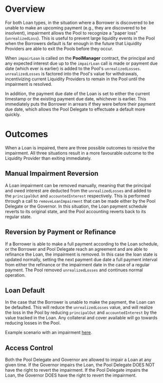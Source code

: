 # Overview

For both Loan types, in the situation where a Borrower is discovered to be unable to make an upcoming payment (e.g., they are discovered to be insolvent), impairment allows the Pool to recognize a "paper loss" (`unrealizedLoss`). This is useful to prevent large liquidity events in the Pool when the Borrowers default is far enough in the future that Liquidity Providers are able to exit the Pools before they occur.

When `impairLoan` is called on the **PoolManager** contract, the principal and any expected interest due up to the `impairLoan` call is made or payment due date (which ever is earlier) is added to the Pool's `unrealizedLosses`. `unrealizedLosses` is factored into the Pool's value for withdrawals, incentivizing current Liquidity Providers to remain in the Pool until the impairment is resolved.

In addition, the payment due date of the Loan is set to either the current timestamp or the existing payment due date, whichever is earlier. This immediately puts the Borrower in arrears if they were before their payment due date, which allows the Pool Delegate to effectuate a default more quickly.

# Outcomes

When a Loan is impaired, there are three possible outcomes to resolve the impairment. All three situations result in a more favourable outcome to the Liquidity Provider than exiting immediately.

## Manual Impairment Reversion

A Loan impairment can be removed manually, meaning that the principal and owed interest are deducted from the `unrealizedLosses` and added to the `principalOut` and `accountedInterest` respectively. This is performed through a call to `removeLoanImpairment` that can be made either by the Pool Delegate or the Governor. In this situation, the Loan payment schedule reverts to its original state, and the Pool accounting reverts back to its regular state.

## Reversion by Payment or Refinance

If a Borrower is able to make a full payment according to the Loan schedule, or the Borrower and Pool Delegate reach an agreement and are able to refinance the Loan, the impairment is removed. In this case the loan state is updated normally, setting the next payment due date a full payment interval from either the refinance or the impairment date in the case of a regular payment. The Pool removed `unrealizedLosses` and continues normal operation.

## Loan Default

In the case that the Borrower is unable to make the payment, the Loan can be defaulted. This will reduce the `unrealizedLosses` value, and will realize the loss in the Pool by reducing `principalOut` and `accountedInterest` by the value tracked in the Loan. Any collateral and cover available will go towards reducing losses in the Pool.

Example scenario with an impairment [here](../pools/accounting/pool-accounting.md).

## Access Control
Both the Pool Delegate and Governor are allowed to impair a Loan at any given time. If the Governor impairs the Loan, the Pool Delegate DOES NOT have the right to revert the impairment. If the Pool Delegate impairs the Loan, the Governor DOES have the right to revert the impairment.
